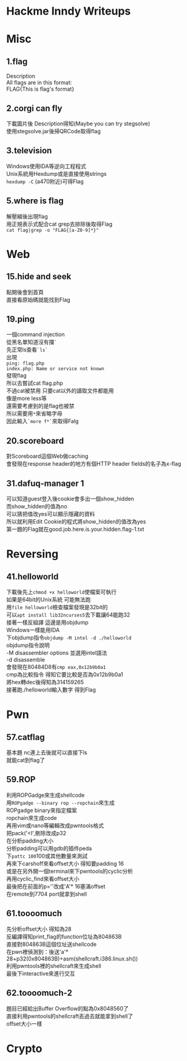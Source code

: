 # Hackme Inndy Writeups
# Misc
## 1.flag
Description<br>
All flags are in this format:<br>
FLAG{This is flag's format}<br>

## 2.corgi can fly
下載圖片後 Description得知(Maybe you can try stegsolve)<br>
使用stegsolve.jar後掃QRCode取得flag<br>

## 3.television
Windows使用IDA等逆向工程程式<br>
Unix系統用Hexdump或是直接使用strings<br>
`hexdump -C` (a470附近)可得Flag<br>

## 5.where is flag
解壓縮後出現flag<br>
用正規表示式配合cat grep去排除後取得Flag<br>
`cat flag|grep -o "FLAG{[a-Z0-9]*}"`<br>

# Web
## 15.hide and seek
點開後會到首頁<br>
直接看原始碼就能找到Flag<br>

## 19.ping
一個command injection<br>
從黑名單知道沒有擋`` ` ``<br>
先正常ls查看`` `ls` ``<br>
出現<br>
`ping: flag.php`<br>
`index.php: Name or service not known`<br>
發現flag<br>
所以去嘗試cat flag.php<br>
不過cat被禁用 只要cat以外的讀取文件都能用<br>
像是more less等<br>
還需要考慮到的是flag也被禁<br>
所以需要用``*``來省略字母<br>
因此輸入`` `more f*` ``來取得Falg<br>

## 20.scoreboard
對Scoreboard這個Web做caching<br>
會發現在response header的地方有個HTTP header fields的名子為x-flag<br>

## 31.dafuq-manager 1
可以知道guest登入後cookie會多出一個show_hidden<br>
而show_hidden的值為no<br>
可以猜把值改yes可以顯示隱藏的資料<br>
所以就利用Edit Cookie的程式將show_hidden的值改為yes<br>
第一題的Flag就在good.job.here.is.your.hidden.flag-1.txt<br>

# Reversing
## 41.helloworld
下載後先上`chmod +x helloworld`使檔案可執行<br>
如果是64bit的Unix系統 可能無法跑<br>
用`file helloworld`檢查檔案發現是32bit的<br>
可以`apt install lib32ncurses5`去下載讓64能跑32<br>
接著一樣反組譯 這邊是用objdump<br>
Windows一樣能用IDA<br>
下objdump指令`objdump -M intel -d ./helloworld`<br>
objdump指令說明<br>
-M disassembler options 並選用intel語法<br>
-d disassemble<br>
會發現在80484D8有`cmp eax,0x12b9b0a1`<br>
cmp為比較指令 得知它要比較是否為0x12b9b0a1<br>
將hex轉dec後得知為314159265<br>
接著跑./helloworld輸入數字 得到Flag<br>

# Pwn
## 57.catflag
基本題 nc連上去後就可以直接下ls  
就能cat到flag了  

## 59.ROP
利用ROPGadge來生成shellcode  
用`ROPgadge --binary rop --ropchain`來生成  
ROPgadge binary來指定檔案  
ropchain來生成code  
再用vim或nano等編輯改成pwntools格式  
把pack('<I',刪除改成p32  
在分析padding大小  
分析padding可以用gdb的插件peda  
下`pattc 100`100或其他數量來測試  
再來下carshoff來看offset大小 得知要padding 16  
或是在另外開一個terminal來下pwntools的cyclic分析  
再用cyclic_find來看offset大小  
最後把在前面的p=''改成'A'* 16塞滿offset  
在remote到7704 port就拿到shell  
  
  
## 61.toooomuch
先分析offset大小 得知為28  
反編譯得知print_flag的function位址為804863B  
直接對804863B這個位址送shellcode  
在pwn裡偵測到：後送'a'* 28+p32(0x804863B)+asm(shellcraft.i386.linux.sh())  
利用pwntools裡的shellcraft來生成shell  
最後下interactive來進行交互  
  
  
## 62.toooomuch-2
題目已經給出Buffer Overflow的點為0x8048560了  
直接利用pwntools的shellcraft丟過去就能拿到shell了  
offset大小一樣  







# Crypto









